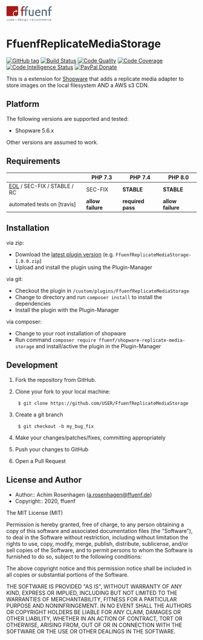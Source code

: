 <a href="https://www.ffuenf.de" title="ffuenf - code • design • e-commerce"><img src="https://raw.githubusercontent.com/ffuenf/Ffuenf_Common/master/skin/adminhtml/default/default/ffuenf/ffuenf.png" alt="ffuenf - code • design • e-commerce" /></a>

FfuenfReplicateMediaStorage
===========================
[![GitHub tag](https://img.shields.io/github/tag/ffuenf/FfuenfReplicateMediaStorage.svg)](https://github.com/ffuenf/FfuenfReplicateMediaStorage)
[![Build Status](https://img.shields.io/travis/ffuenf/FfuenfReplicateMediaStorage.svg)](https://travis-ci.org/ffuenf/FfuenfReplicateMediaStorage)
[![Code Quality](https://scrutinizer-ci.com/g/ffuenf/FfuenfReplicateMediaStorage/badges/quality-score.png)](https://scrutinizer-ci.com/g/ffuenf/FfuenfReplicateMediaStorage/?branch=master)
[![Code Coverage](https://scrutinizer-ci.com/g/ffuenf/FfuenfReplicateMediaStorage/badges/coverage.png)](https://scrutinizer-ci.com/g/ffuenf/FfuenfReplicateMediaStorage)
[![Code Intelligence Status](https://scrutinizer-ci.com/g/ffuenf/FfuenfReplicateMediaStorage/badges/code-intelligence.svg)](https://scrutinizer-ci.com/code-intelligence)
[![PayPal Donate](https://img.shields.io/badge/paypal-donate-blue.svg)](https://www.paypal.com/cgi-bin/webscr?cmd=_s-xclick&hosted_button_id=J2PQS2WLT2Y8W&item_name=Shopware%20Extension%3a%20FfuenfReplicateMediaStorage&item_number=FfuenfReplicateMediaStorage&currency_code=EUR)

This is a extension for [Shopware](https://de.shopware.com/) that adds a replicate media adapter to store images on the local filesystem AND a AWS s3 CDN.

Platform
--------

The following versions are supported and tested:

* Shopware 5.6.x

Other versions are assumed to work.

Requirements
------------

|                                                                              | PHP 7.3           | PHP 7.4           | PHP 8.0           |
| ---------------------------------------------------------------------------- | ----------------- | ----------------- | ----------------- |
| [EOL](https://secure.php.net/supported-versions.php) / SEC-FIX / STABLE / RC | SEC-FIX           | **STABLE**        | **STABLE**        |
| automated tests on [travis]                                                  | **allow failure** | **required pass** | **allow failure** |

Installation
------------

via zip:

* Download the [latest plugin version](https://github.com/Ffuenf/FfuenfReplicateMediaStorage/releases/latest/) (e.g. `FfuenfReplicateMediaStorage-1.0.0.zip`)
* Upload and install the plugin using the Plugin-Manager

via git:

* Checkout the plugin in `/custom/plugins/FfuenfReplicateMediaStorage`
* Change to directory and run `composer install` to install the dependencies
* Install the plugin with the Plugin-Manager

via composer:

* Change to your root installation of shopware
* Run command `composer require ffuenf/shopware-replicate-media-storage` and install/active the plugin in the Plugin-Manager


Development
-----------
1. Fork the repository from GitHub.
2. Clone your fork to your local machine:

        $ git clone https://github.com/USER/FfuenfReplicateMediaStorage

3. Create a git branch

        $ git checkout -b my_bug_fix

4. Make your changes/patches/fixes, committing appropriately
5. Push your changes to GitHub
6. Open a Pull Request

License and Author
------------------

- Author:: Achim Rosenhagen (<a.rosenhagen@ffuenf.de>)
- Copyright:: 2020, ffuenf

The MIT License (MIT)

Permission is hereby granted, free of charge, to any person obtaining a copy
of this software and associated documentation files (the "Software"), to deal
in the Software without restriction, including without limitation the rights
to use, copy, modify, merge, publish, distribute, sublicense, and/or sell
copies of the Software, and to permit persons to whom the Software is
furnished to do so, subject to the following conditions:

The above copyright notice and this permission notice shall be included in all
copies or substantial portions of the Software.

THE SOFTWARE IS PROVIDED "AS IS", WITHOUT WARRANTY OF ANY KIND, EXPRESS OR
IMPLIED, INCLUDING BUT NOT LIMITED TO THE WARRANTIES OF MERCHANTABILITY,
FITNESS FOR A PARTICULAR PURPOSE AND NONINFRINGEMENT. IN NO EVENT SHALL THE
AUTHORS OR COPYRIGHT HOLDERS BE LIABLE FOR ANY CLAIM, DAMAGES OR OTHER
LIABILITY, WHETHER IN AN ACTION OF CONTRACT, TORT OR OTHERWISE, ARISING FROM,
OUT OF OR IN CONNECTION WITH THE SOFTWARE OR THE USE OR OTHER DEALINGS IN THE
SOFTWARE.